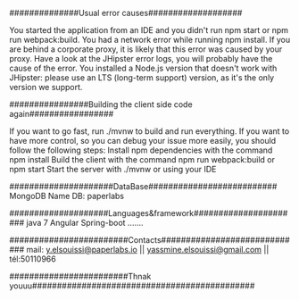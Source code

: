 ##############Usual error causes###################


You started the application from an IDE and you didn't run npm start or npm run webpack:build.
You had a network error while running npm install. If you are behind a corporate proxy, it is likely that this error was caused by your proxy. Have a look at the JHipster error logs, you will probably have the cause of the error.
You installed a Node.js version that doesn't work with JHipster: please use an LTS (long-term support) version, as it's the only version we support.


################Building the client side code again#################



If you want to go fast, run ./mvnw to build and run everything.
If you want to have more control, so you can debug your issue more easily, you should follow the following steps:
Install npm dependencies with the command npm install
Build the client with the command npm run webpack:build or npm start
Start the server with ./mvnw or using your IDE


#####################DataBase##########################
MongoDB 
Name DB: paperlabs


####################Languages&framework######################
java 7
Angular
Spring-boot
.......

########################Contacts#############################
mail: y.elsouissi@paperlabs.io ||  yassmine.elsouissi@gmail.com  || tél:50110966






########################Thnak youuu############################################# 
